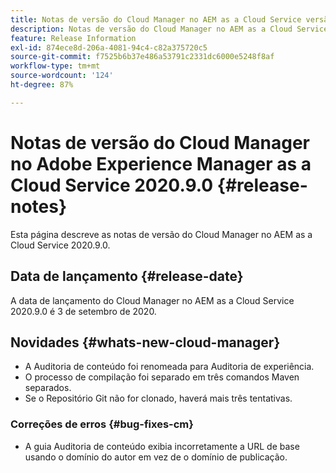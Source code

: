```yaml
---
title: Notas de versão do Cloud Manager no AEM as a Cloud Service versão 2020.9.0
description: Notas de versão do Cloud Manager no AEM as a Cloud Service versão 2020.9.0
feature: Release Information
exl-id: 874ece8d-206a-4081-94c4-c82a375720c5
source-git-commit: f7525b6b37e486a53791c2331dc6000e5248f8af
workflow-type: tm+mt
source-wordcount: '124'
ht-degree: 87%

---
```


# Notas de versão do Cloud Manager no Adobe Experience Manager as a Cloud Service 2020.9.0 {#release-notes}

Esta página descreve as notas de versão do Cloud Manager no AEM as a Cloud Service 2020.9.0.

## Data de lançamento {#release-date}

A data de lançamento do Cloud Manager no AEM as a Cloud Service 2020.9.0 é 3 de setembro de 2020.

## Novidades {#whats-new-cloud-manager}

* A Auditoria de conteúdo foi renomeada para Auditoria de experiência.
* O processo de compilação foi separado em três comandos Maven separados.
* Se o Repositório Git não for clonado, haverá mais três tentativas.

### Correções de erros {#bug-fixes-cm}

* A guia Auditoria de conteúdo exibia incorretamente a URL de base usando o domínio do autor em vez de o domínio de publicação.
